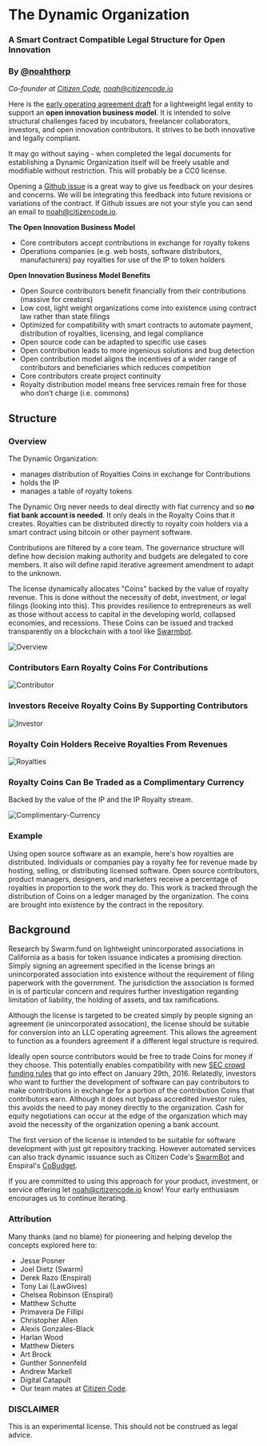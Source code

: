 # The Dynamic Organization
### A Smart Contract Compatible Legal Structure for Open Innovation

### By [@noahthorp](http://twitter.com/noahthorp)
*Co-founder at [Citizen Code](http://citizencode.io), <noah@citizencode.io>*

Here is the [early operating agreement draft](license.md) for a lightweight legal entity to support an **open innovation business model**. It is intended to solve structural challenges faced by incubators, freelancer collaborators, investors, and open innovation contributors. It strives to be both innovative and legally compliant.

It may go without saying - when completed the legal documents for establishing a Dynamic Organization itself will be freely usable and modifiable without restriction. This will probably be a CC0 license.

Opening a [Github issue](https://github.com/citizencode/dynamic-equity-organization/issues) is a great way to give us feedback on your desires and concerns. We will be integrating this feedback into future revisions or variations of the contract. If Github issues are not your style you can send an email to <noah@citizencode.io>.

**The Open Innovation Business Model**

- Core contributors accept contributions in exchange for royalty tokens
- Operations companies (e.g. web hosts, software distributors, manufacturers) pay royalties for use of the IP to token holders

**Open Innovation Business Model Benefits**
- Open Source contributors benefit financially from their contributions (massive for creators)
- Low cost, light weight organizations come into existence using contract law rather than state filings
- Optimized for compatibility with smart contracts to automate payment, distribution of royalties, licensing, and legal compliance
- Open source code can be adapted to specific use cases
- Open contribution leads to more ingenious solutions and bug detection
- Open contribution model aligns the incentives of a wider range of contributors and beneficiaries which reduces competition
- Core contributors create project continuity
- Royalty distribution model means free services remain free for those who don’t charge (i.e. commons)

## Structure

### Overview

The Dynamic Organization:
- manages distribution of Royalties Coins in exchange for Contributions
- holds the IP
- manages a table of royalty tokens

 The Dynamic Org never needs to deal directly with fiat currency and so **no fiat bank account is needed**. It only deals in the Royalty Coins that it creates. Royalties can be distributed directly to royalty coin holders via a smart contract using bitcoin or other payment software.

Contributions are filtered by a core team. The governance structure will define how decision making authority and budgets are delegated to core members. It also will define rapid iterative agreement amendment to adapt to the unknown.

The license dynamically allocates "Coins" backed by the value of royalty revenue. This is done without the necessity of debt, investment, or legal filings (looking into this). This provides resilience to entrepreneurs as well as those without access to capital in the developing world, collapsed economies, and recessions. These Coins can be issued and tracked transparently on a blockchain with a tool like [Swarmbot](https://github.com/citizencode/swarmbot).

![Overview](images/Overview.jpg)

### Contributors Earn Royalty Coins For Contributions

![Contributor](images/Contributor.jpg)

### Investors Receive Royalty Coins By Supporting Contributors

![Investor](images/Investor.jpg)

### Royalty Coin Holders Receive Royalties From Revenues

![Royalties](images/Royalties.jpg)

### Royalty Coins Can Be Traded as a Complimentary Currency

Backed by the value of the IP and the IP Royalty stream.

![Complimentary-Currency](images/Complimentary-Currency.jpg)

### Example

Using open source software as an example, here's how royalties are distributed. Individuals or companies pay a royalty fee for revenue made by hosting, selling, or distributing licensed software. Open source contributors, product managers, designers, and marketers receive a percentage of royalties in proportion to the work they do. This work is tracked through the distribution of Coins on a ledger managed by the organization. The coins are brought into existence by the contract in the repository.

## Background

Research by Swarm.fund on lightweight unincorporated associations in California as a basis for token issuance indicates a promising direction. Simply signing an agreement specified in the license brings an unincorporated association into existence without the requirement of filing paperwork with the government. The jurisdiction the association is formed in is of particular concern and requires further investigation regarding limitation of liability, the holding of assets, and tax ramifications.

Although the license is targeted to be created simply by people signing an agreement (ie unincorporated assocation), the license should be suitable for conversion into an LLC operating agreement. This allows the agreement to function as a founders agreement if a different legal structure is required.

Ideally open source contributors would be free to trade Coins for money if they choose. This potentially enables compatibility with new [SEC crowd funding rules](http://www.sec.gov/news/pressrelease/2015-249.html) that go into effect on January 29th, 2016. Relatedly, investors who want to further the development of software can pay contributors to make contributions in exchange for a portion of the contribution Coins that contributors earn. Although it does not bypass accredited investor rules, this avoids the need to pay money directly to the organization. Cash for equity negotiations can occur at the edge of the organization which may avoid the necessity of the organization opening a bank account.

The first version of the license is intended to be suitable for software development with just git repository tracking. However automated services can also track dynamic issuance such as Citizen Code's [SwarmBot](https://github.com/citizencode/swarmbot) and Enspiral's [CoBudget](https://github.com/cobudget).

If you are committed to using this approach for your product, investment, or service offering let <noah@citizencode.io> know! Your early enthusiasm encourages us to continue iterating.

### Attribution

Many thanks (and no blame) for pioneering and helping develop the concepts explored here to:
* Jesse Posner
* Joel Dietz (Swarm)
* Derek Razo (Enspiral)
* Tony Lai (LawGives)
* Chelsea Robinson (Enspiral)
* Matthew Schutte
* Primavera De Fillipi
* Christopher Allen
* Alexis Gonzales-Black
* Harlan Wood
* Matthew Dieters
* Art Brock
* Gunther Sonnenfeld
* Andrew Markell
* Digital Catapult
* Our team mates at [Citizen Code](http://citizencode.io).

### DISCLAIMER

This is an experimental license. This should not be construed as legal advice.

